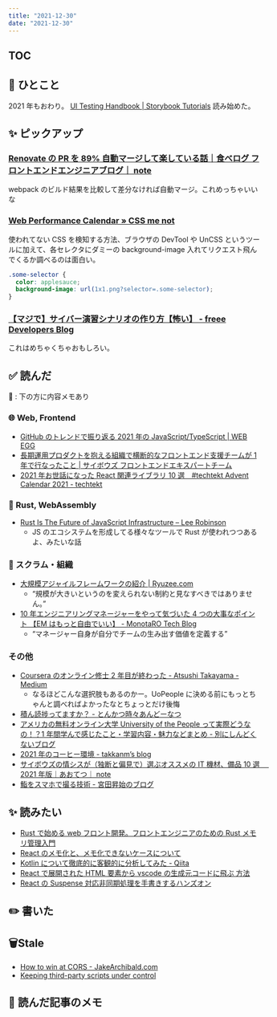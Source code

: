 ```yaml
---
title: "2021-12-30"
date: "2021-12-30"
---
```


## TOC

## 💬 ひとこと

2021 年もおわり。
[UI Testing Handbook | Storybook Tutorials](https://storybook.js.org/tutorials/ui-testing-handbook/) 読み始めた。

## ✨ ピックアップ

### [Renovate の PR を 89% 自動マージして楽している話｜食べログ フロントエンドエンジニアブログ｜ note](https://note.com/tabelog_frontend/n/nc52a54472e00)

webpack のビルド結果を比較して差分なければ自動マージ。これめっちゃいいな

### [Web Performance Calendar » CSS me not](https://calendar.perfplanet.com/2021/css-me-not/)

使われてない CSS を検知する方法、ブラウザの DevTool や UnCSS というツールに加えて、各セレクタにダミーの background-image 入れてリクエスト飛んでくるか調べるのは面白い。

```css
.some-selector {
  color: applesauce;
  background-image: url(1x1.png?selector=.some-selector);
}
```

### [【マジで】サイバー演習シナリオの作り方【怖い】 - freee Developers Blog](https://developers.freee.co.jp/entry/howto-make-cyber-exercise-scenario)

これはめちゃくちゃおもしろい。

## ✅ 読んだ

📝 : 下の方に内容メモあり

<!-- ### ☁︎ Salesforce -->

### 🌐 Web, Frontend

- [GitHub のトレンドで振り返る 2021 年の JavaScript/TypeScript | WEB EGG](https://blog.leko.jp/post/2021-javascript-typescript-trending-history/?utm_source=pocket_mylist)
- [長期運用プロダクトを抱える組織で横断的なフロントエンド支援チームが 1 年で行なったこと | サイボウズ フロントエンドエキスパートチーム](https://cybozu.github.io/frontend-expert/posts/team-activity-logs-2021)
- [2021 年お世話になった React 関連ライブラリ 10 選　#techtekt Advent Calendar 2021 - techtekt](https://techtekt.persol-career.co.jp/entry/culture/211212_01)

### 🦀 Rust, WebAssembly

- [Rust Is The Future of JavaScript Infrastructure – Lee Robinson](https://leerob.io/blog/rust)
  - JS のエコシステムを形成してる様々なツールで Rust が使われつつあるよ、みたいな話

### 🤝 スクラム・組織

- [大規模アジャイルフレームワークの紹介 | Ryuzee.com](https://www.ryuzee.com/contents/blog/14563)
  - “規模が大きいというのを変えられない制約と見なすべきではありません。”
- [10 年エンジニアリングマネージャーをやって気づいた 4 つの大事なポイント 【EM はもっと自由でいい】 - MonotaRO Tech Blog](https://tech-blog.monotaro.com/entry/2021/12/22/090000)
  - “マネージャー自身が自分でチームの生み出す価値を定義する”

### その他

- [Coursera のオンライン修士 2 年目が終わった - Atsushi Takayama - Medium](https://medium.com/@taka.atsushi/coursera%E3%81%AE%E3%82%AA%E3%83%B3%E3%83%A9%E3%82%A4%E3%83%B3%E4%BF%AE%E5%A3%AB2%E5%B9%B4%E7%9B%AE%E3%81%8C%E7%B5%82%E3%82%8F%E3%81%A3%E3%81%9F-cdd9ce1dc6ec)
  - なるほどこんな選択肢もあるのかー。UoPeople に決める前にもっとちゃんと調べればよかったなとちょっとだけ後悔
- [積ん読捗ってますか？ - とんかつ時々あんどーなつ](https://kasaharu.hatenablog.com/entry/20211225/1640418278)
- [アメリカの無料オンライン大学 University of the People って実際どうなの！？1 年間学んで感じたこと・学習内容・魅力などまとめ - 別にしんどくないブログ](https://shisama.hatenablog.com/entry/2021/12/23/235016)
- [2021 年のコーヒー環境 - takkanm’s blog](https://takkanm.hateblo.jp/entry/2021/12/23/202756)
- [サイボウズの情シスが（独断と偏見で）選ぶオススメの IT 機材、備品 10 選　 2021 年版｜あおてつ｜ note](https://note.com/ao_tetsu/n/n0b4854dae547)
- [鮨をスマホで撮る技術 - 宮田昇始のブログ](https://blog.shojimiyata.com/entry/2021/12/22/170829)

## ✨ 読みたい

- [Rust で始める web フロント開発。フロントエンジニアのための Rust メモリ管理入門](https://zenn.dev/masayannuu/articles/beed577d02dec5?utm_source=pocket_mylist)
- [React のメモ化と、メモ化できないケースについて](https://zenn.dev/ykdr8/articles/e08ac2b0e7b880?utm_source=pocket_mylist)
- [Kotlin について徹底的に客観的に分析してみた - Qiita](https://qiita.com/doyaaaaaken/items/5ac162f3b6d77a779ae8?utm_source=pocket_mylist)
- [React で展開された HTML 要素から vscode の生成元コードに飛ぶ 方法](https://zenn.dev/mizchi/articles/introduce-tsx-source-jump?utm_source=pocket_mylist)
- [React の Suspense 対応非同期処理を手書きするハンズオン](https://zenn.dev/uhyo/books/react-concurrent-handson)

## ✏️ 書いた

## 🗑Stale

- [How to win at CORS - JakeArchibald.com](https://jakearchibald.com/2021/cors)
- [Keeping third-party scripts under control](https://web.dev/controlling-third-party-scripts/)

## 📝 読んだ記事のメモ
